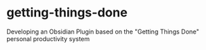 # getting-things-done
Developing an Obsidian Plugin based on the "Getting Things Done" personal productivity system
